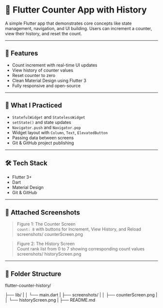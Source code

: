 # 📱 Flutter Counter App with History

A simple Flutter app that demonstrates core concepts like state management, navigation, and UI building. Users can increment a counter, view their history, and reset the count.

---

## 🚀 Features

- Count increment with real-time UI updates  
- View history of counter values  
- Reset counter to zero  
- Clean Material Design using Flutter 3  
- Fully responsive and open-source  

---

## 🧠 What I Practiced

- `StatefulWidget` and `StatelessWidget`  
- `setState()` and state updates  
- `Navigator.push` and `Navigator.pop`  
- Widget layout with `Column`, `Text`, `ElevatedButton`  
- Passing data between screens  
- Git & GitHub project publishing  

---

## 🛠 Tech Stack

- Flutter 3+  
- Dart  
- Material Design  
- Git & GitHub  

---

## 📸 Attached Screenshots

> Figure 1: The Counter Screen  
> `count: 8` with buttons for Increment, View History, and Reload
> screenshots/ counterScreen.png

> Figure 2: The History Screen  
> Count rank list from 0 to 7 showing corresponding count values
> screenshots/ historyScreen.png
---

## 📂 Folder Structure

flutter-counter-history/ 

├── lib/ 
|
│   └── main.dart 
|
├── screenshots/ 
|
│   ├── counterScreen.png 
|
│   └── historyScreen.png 
|
├── README.md     

